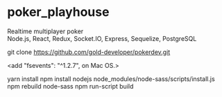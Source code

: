 # poker_playhouse
Realtime multiplayer poker  
Node.js, React, Redux, Socket.IO, Express, Sequelize, PostgreSQL

git clone https://github.com/gold-developer/pokerdev.git

<add "fsevents": "^1.2.7", on Mac OS.>

yarn install
npm install
nodejs node_modules/node-sass/scripts/install.js
npm rebuild node-sass
npm run-script build
